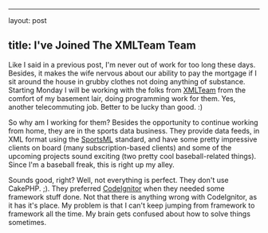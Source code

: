 <hr />

<p>layout: post</p>

<h2>title: I've Joined The XMLTeam Team</h2>

<p>Like I said in a previous post, I'm never out of work for too long these days.  Besides, it makes the wife nervous about our ability to pay the mortgage if I sit around the house in grubby clothes not doing anything of substance.  Starting Monday I will be working with the folks from <a href="http://www.xmlteam.com">XMLTeam</a> from the comfort of my basement lair, doing programming work for them.  Yes, another telecommuting job.  Better to be lucky than good. :)</p>

<p>
So why am I working for them?  Besides the opportunity to continue working from home, they are in the sports data business.  They provide data feeds, in XML format using the <a href="http://www.sportsml.org">SportsML</a> standard, and have some pretty impressive clients on board (many subscription-based clients) and some of the upcoming projects sound exciting (two pretty cool baseball-related things).  Since I'm a baseball freak, this is right up my alley.</p>

<p>Sounds good, right?  Well, not everything is perfect.  They don't use CakePHP. ;).  They preferred <a href='http://www.codeignitor.com'>CodeIgnitor</a> when they needed some framework stuff done.  Not that there is anything wrong with CodeIgnitor, as it has it's place.  My problem is that I can't keep jumping from framework to framework all the time.  My brain gets confused about how to solve things sometimes.
</p>
